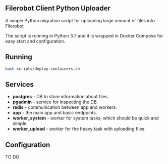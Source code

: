 ## Filerobot Client Python Uploader

A simple Python migration script for uploading large amount of files into Filerobot

The script is running in Python 3.7 and it is wrapped in Docker Compose for easy start and configuration.

## Running
```bash
bash scripts/deploy-containers.sh
```

## Services
- **postgres** - DB to store information about files.
- **pgadmin** - service for inspecting the DB.
- **redis** - communication between app and workers.
- **app** - the main app and basic endpoints.
- **worker_system** - worker for system tasks, which should be quick and simple.
- **worker_upload** - worker for the heavy task with uploading files.

## Configuration
TO DO
